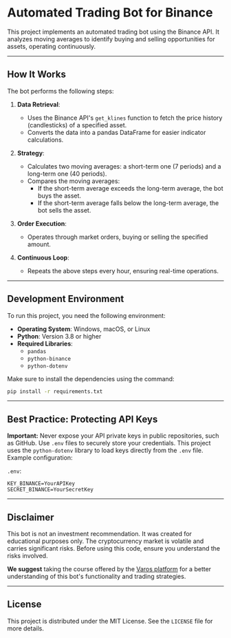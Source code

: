 
# Automated Trading Bot for Binance

This project implements an automated trading bot using the Binance API. It analyzes moving averages to identify buying and selling opportunities for assets, operating continuously.

---

## **How It Works**

The bot performs the following steps:

1. **Data Retrieval**:
   - Uses the Binance API's `get_klines` function to fetch the price history (candlesticks) of a specified asset.
   - Converts the data into a pandas DataFrame for easier indicator calculations.

2. **Strategy**:
   - Calculates two moving averages: a short-term one (7 periods) and a long-term one (40 periods).
   - Compares the moving averages:
     - If the short-term average exceeds the long-term average, the bot buys the asset.
     - If the short-term average falls below the long-term average, the bot sells the asset.

3. **Order Execution**:
   - Operates through market orders, buying or selling the specified amount.

4. **Continuous Loop**:
   - Repeats the above steps every hour, ensuring real-time operations.

---

## **Development Environment**

To run this project, you need the following environment:

- **Operating System**: Windows, macOS, or Linux
- **Python**: Version 3.8 or higher
- **Required Libraries**:
  - `pandas`
  - `python-binance`
  - `python-dotenv`

Make sure to install the dependencies using the command:
```bash
pip install -r requirements.txt
```

---

## **Best Practice: Protecting API Keys**

**Important:** Never expose your API private keys in public repositories, such as GitHub. Use `.env` files to securely store your credentials. This project uses the `python-dotenv` library to load keys directly from the `.env` file. Example configuration:

`.env`:
```plaintext
KEY_BINANCE=YourAPIKey
SECRET_BINANCE=YourSecretKey
```

---

## **Disclaimer**

This bot is not an investment recommendation. It was created for educational purposes only. The cryptocurrency market is volatile and carries significant risks. Before using this code, ensure you understand the risks involved.

**We suggest** taking the course offered by the [Varos platform](https://plataforma.varos.com.br/) for a better understanding of this bot's functionality and trading strategies.

---

## **License**

This project is distributed under the MIT License. See the `LICENSE` file for more details.
